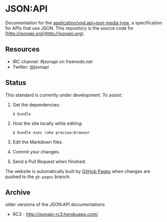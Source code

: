 JSON:API
========

Documentation for the [application/vnd.api+json media
type](http://www.iana.org/assignments/media-types/application/vnd.api+json),
a specification for APIs that use JSON. This repository is the
source code for [http://jsonapi.org](http://jsonapi.org).


Resources
---------

* IRC channel: #jsonapi on freenode.net
* Twitter: @jsonapi

Status
------

This standard is currently under development. To assist:

1. Get the dependencies:

    `$ bundle`

1. Host the site locally while editing:

    `$ bundle exec rake preview:browser`

1. Edit the Markdown files.
1. Commit your changes.
1. Send a Pull Request when finished.

The website is automatically built by [GitHub Pages](http://pages.github.com)
when changes are pushed to the `gh-pages` branch.

Archive
-------

older versions of the JSON:API documentations

* RC3 - http://jsonapi-rc3.herokuapp.com/
